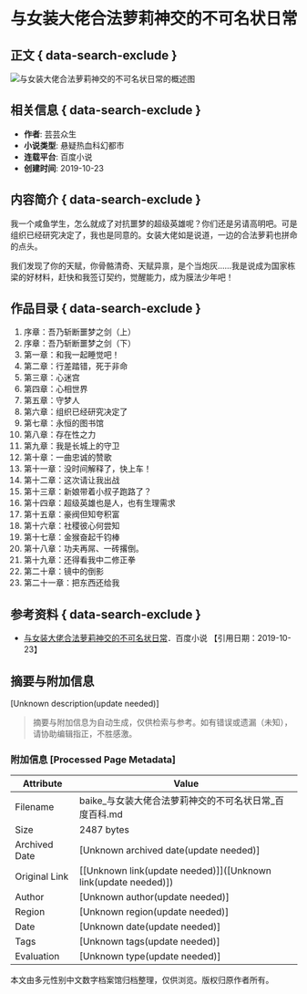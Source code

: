 # 与女装大佬合法萝莉神交的不可名状日常

## 正文 { data-search-exclude }


![与女装大佬合法萝莉神交的不可名状日常的概述图](https://bkimg.cdn.bcebos.com/pic/b219ebc4b74543a982264557455e9d82b9014a90be5d?x-bce-process=image/resize,m_lfit,w_536,limit_1/quality,Q_70)

## 相关信息 { data-search-exclude }

- **作者**: 芸芸众生
- **小说类型**: 悬疑热血科幻都市
- **连载平台**: 百度小说
- **创建时间**: 2019-10-23

## 内容简介 { data-search-exclude }

我一个咸鱼学生，怎么就成了对抗噩梦的超级英雄呢？你们还是另请高明吧。可是组织已经研究决定了，我也是同意的。女装大佬如是说道，一边的合法萝莉也拼命的点头。

我们发现了你的天赋，你骨骼清奇、天赋异禀，是个当炮灰……我是说成为国家栋梁的好材料，赶快和我签订契约，觉醒能力，成为膜法少年吧！

## 作品目录 { data-search-exclude }

1. 序章：吾乃斩断噩梦之剑（上）
2. 序章：吾乃斩断噩梦之剑（下）
3. 第一章：和我一起睡觉吧！
4. 第二章：行差踏错，死于非命
5. 第三章：心迷宫
6. 第四章：心相世界
7. 第五章：守梦人
8. 第六章：组织已经研究决定了
9. 第七章：永恒的图书馆
10. 第八章：存在性之力
11. 第九章：我是长城上的守卫
12. 第十章：一曲忠诚的赞歌
13. 第十一章：没时间解释了，快上车！
14. 第十二章：这次请让我出战
15. 第十三章：新娘带着小叔子跑路了？
16. 第十四章：超级英雄也是人，也有生理需求
17. 第十五章：豪阀但知夸积富
18. 第十六章：社稷彼心何尝知
19. 第十七章：金猴奋起千钧棒
20. 第十八章：功夫再屌、一砖撂倒。
21. 第十九章：还得看我中二修正拳
22. 第二十章：镜中的倒影
23. 第二十一章：把东西还给我

## 参考资料 { data-search-exclude }

- [与女装大佬合法萝莉神交的不可名状日常](https://baike.baidu.com/item/%E4%B8%8E%E5%A5%B3%E8%A3%85%E5%A4%A7%E4%BD%AC%E5%90%88%E6%B3%95%E8%90%9D%E8%8E%89%E7%A5%9E%E4%BA%A4%E7%9A%84%E4%B8%8D%E5%8F%AF%E5%90%8D%E7%8A%B6%E6%97%A5%E5%B8%B8/24002763?lemmaFrom=lemma_starMap&fromModule=lemma_starMap&starNodeId=9b9d9c1a6e485035d8269ecc&lemmaIdFrom=24002763)．百度小说 【引用日期：2019-10-23】
<!-- tcd_original_link https://baike.baidu.com/item/%E4%B8%8E%E5%A5%B3%E8%A3%85%E5%A4%A7%E4%BD%AC%E5%90%88%E6%B3%95%E8%90%9D%E8%8E%89%E7%A5%9E%E4%BA%A4%E7%9A%84%E4%B8%8D%E5%8F%AF%E5%90%8D%E7%8A%B6%E6%97%A5%E5%B8%B8/24002763 -->


## 摘要与附加信息

<!-- tcd_abstract -->
[Unknown description(update needed)]
<!-- tcd_abstract_end -->

> 摘要与附加信息为自动生成，仅供检索与参考。如有错误或遗漏（未知），请协助编辑指正，不胜感激。

### 附加信息 [Processed Page Metadata]

| Attribute       | Value                                  |
|-----------------|----------------------------------------|
| Filename        | baike_与女装大佬合法萝莉神交的不可名状日常_百度百科.md                             |
| Size            | 2487 bytes                           |
| Archived Date   | [Unknown archived date(update needed)]                             |
| Original Link   | [[Unknown link(update needed)]]([Unknown link(update needed)])                       |
| Author          | [Unknown author(update needed)]                               |
| Region          | [Unknown region(update needed)]                               |
| Date            | [Unknown date(update needed)]                                 |
| Tags            | [Unknown tags(update needed)]                                 |
| Evaluation            | [Unknown type(update needed)]                                 |
<!-- tcd_table_end -->

本文由多元性别中文数字档案馆归档整理，仅供浏览。版权归原作者所有。

